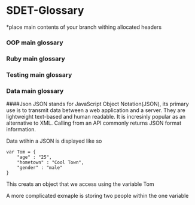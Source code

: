 # SDET-Glossary
 
*place main contents of your branch withing allocated headers
 
### OOP main glossary
 
### Ruby main glossary
 
### Testing main glossary
 
### Data main glossary

####Json
JSON stands for JavaScript Object Notation(JSON), its primary use is to  transmit data between a web application and a server. They are lightweight text-based and human readable. It is incresinly popular as an alternative to XML. Calling from an API commonly returns JSON format information.

Data wtihin a JSON is displayed like so
```
var Tom = {
	"age" : "25",
	"hometown" : "Cool Town",
	"gender" : "male"
}
```
This creats an object that we access using the variable Tom 

A more complicated exmaple is storing two people within the one variable 





